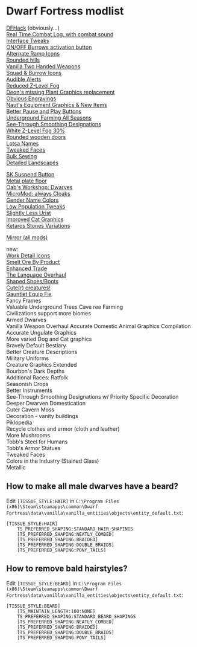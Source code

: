 # Dwarf Fortress modlist


[DFHack](https://store.steampowered.com/app/2346660/DFHack__Dwarf_Fortress_Modding_Engine/) (obviously...)  
[Real Time Combat Log, with combat sound](https://steamcommunity.com/sharedfiles/filedetails/?id=2905960813)  
[Interface Tweaks](https://steamcommunity.com/sharedfiles/filedetails/?id=2899720701)  
[ON/OFF Burrows activation button](https://steamcommunity.com/sharedfiles/filedetails/?id=2902547714)  
[Alternate Ramp Icons](https://steamcommunity.com/sharedfiles/filedetails/?id=2901708068)  
[Rounded hills](https://steamcommunity.com/sharedfiles/filedetails/?id=2900381145)  
[Vanilla Two Handed Weapons](https://steamcommunity.com/sharedfiles/filedetails/?id=2899369954)  
[Squad & Burrow Icons](https://steamcommunity.com/sharedfiles/filedetails/?id=2898973979)  
[Audible Alerts](https://steamcommunity.com/sharedfiles/filedetails/?id=2898589374)  
[Reduced Z-Level Fog](https://steamcommunity.com/sharedfiles/filedetails/?id=2898829756)  
[Deon's missing Plant Graphics replacement](https://steamcommunity.com/sharedfiles/filedetails/?id=2899775969)  
[Obvious Engravings](https://steamcommunity.com/sharedfiles/filedetails/?id=2899669508)  
[Naut's Equipment Graphics & New Items](https://steamcommunity.com/sharedfiles/filedetails/?id=2900170621)  
[Better Pause and Play Buttons](https://steamcommunity.com/sharedfiles/filedetails/?id=2898964448)  
[Underground Farming All Seasons](https://steamcommunity.com/sharedfiles/filedetails/?id=2898799817)  
[See-Through Smoothing Designations](https://steamcommunity.com/sharedfiles/filedetails/?id=2898549749)  
[White Z-Level Fog 30%](https://steamcommunity.com/sharedfiles/filedetails/?id=2899417247)  
[Rounded wooden doors](https://steamcommunity.com/sharedfiles/filedetails/?id=2900387038)  
[Lotsa Names](https://steamcommunity.com/sharedfiles/filedetails/?id=2901921699)  
[Tweaked Faces](https://steamcommunity.com/sharedfiles/filedetails/?id=2898861338)  
[Bulk Sewing](https://steamcommunity.com/sharedfiles/filedetails/?id=2904883350)  
[Detailed Landscapes](https://steamcommunity.com/sharedfiles/filedetails/?id=2908779064)  
  
[SK Suspend Button](https://steamcommunity.com/sharedfiles/filedetails/?id=2913796002)  
[Metal plate floor](https://steamcommunity.com/sharedfiles/filedetails/?id=2919042512)  
[Oab's Workshop: Dwarves](https://steamcommunity.com/sharedfiles/filedetails/?id=2915127770)  
[MicroMod: always Cloaks](https://steamcommunity.com/sharedfiles/filedetails/?id=2922842361)  
[Gender Name Colors](https://steamcommunity.com/sharedfiles/filedetails/?id=2923299070)  
[Low Population Tweaks](https://steamcommunity.com/sharedfiles/filedetails/?id=2927259273)  
[Slightly Less Urist](https://steamcommunity.com/sharedfiles/filedetails/?id=2928575155)  
[Improved Cat Graphics](https://steamcommunity.com/sharedfiles/filedetails/?id=2933363562)  
[Ketaros Stones Variations](https://steamcommunity.com/sharedfiles/filedetails/?id=2951182373)  

[Mirror (all mods)](https://drive.google.com/drive/folders/1H5hR4cGPM2ytOsqVIZ7sh0QG__M_KI3W?usp=share_link)

new:  
[Work Detail Icons](https://steamcommunity.com/sharedfiles/filedetails/?id=2899155457)  
[Smelt Ore By Product](https://steamcommunity.com/sharedfiles/filedetails/?id=2907526097)  
[Enhanced Trade](https://steamcommunity.com/sharedfiles/filedetails/?id=2924079137)  
[The Language Overhaul](https://steamcommunity.com/sharedfiles/filedetails/?id=3041526930)  
[Shaped Shoes/Boots](https://steamcommunity.com/sharedfiles/filedetails/?id=2908215621)  
[Cute(r) creatures!](https://steamcommunity.com/sharedfiles/filedetails/?id=2906798609)  
[Gauntlet Equip Fix](https://steamcommunity.com/sharedfiles/filedetails/?id=2920484492)  
Fancy Frames  
Valuable Underground Trees 
Cave ree Farming  
Civilizations support more biomes  
Armed Dwarves  
Vanilla Weapon Overhaul
Accurate Domestic Animal Graphics Compilation  
Accurate Ungulate Graphics  
More varied Dog and Cat graphics  
Bravely Default Bestiary  
Better Creature Descriptions  
Military Uniforms  
Creature Graphics Extended  
Bourbon's Dark Depths  
Additional Races: Ratfolk  
Seasonish Crops  
Better Instruments  
See-Through Smoothing Designations w/ Priority
Specific Decoration
Deeper Dwarven Domestication  
Cuter Cavern Moss  
Decoration - vanity buildings  
Piklopedia  
Recycle clothes and armor (cloth and leather)  
More Mushrooms  
Tobb's Steel for Humans  
Tobb's Armor Statues  
Tweaked Faces  
Colors in the Industry (Stained Glass)  
Metallic  

## How to make all male dwarves have a beard?
Edit `[TISSUE_STYLE:HAIR]` in `C:\Program Files (x86)\Steam\steamapps\common\Dwarf Fortress\data\vanilla\vanilla_entities\objects\entity_default.txt`:
```
[TISSUE_STYLE:HAIR]
	TS_PREFERRED_SHAPING:STANDARD_HAIR_SHAPINGS
	[TS_PREFERRED_SHAPING:NEATLY_COMBED]
	[TS_PREFERRED_SHAPING:BRAIDED]
	[TS_PREFERRED_SHAPING:DOUBLE_BRAIDS]
	[TS_PREFERRED_SHAPING:PONY_TAILS]
```

## How to remove bald hairstyles?
Edit `[TISSUE_STYLE:BEARD]` in `C:\Program Files (x86)\Steam\steamapps\common\Dwarf Fortress\data\vanilla\vanilla_entities\objects\entity_default.txt`:
```
[TISSUE_STYLE:BEARD]
	[TS_MAINTAIN_LENGTH:100:NONE]
	TS_PREFERRED_SHAPING:STANDARD_BEARD_SHAPINGS
	[TS_PREFERRED_SHAPING:NEATLY_COMBED]
	[TS_PREFERRED_SHAPING:BRAIDED]
	[TS_PREFERRED_SHAPING:DOUBLE_BRAIDS]
	[TS_PREFERRED_SHAPING:PONY_TAILS]
```
